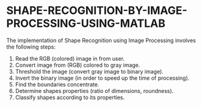 # SHAPE-RECOGNITION-BY-IMAGE-PROCESSING-USING-MATLAB

The implementation of Shape Recognition using Image Processing involves the following steps:

1) Read the RGB (colored) image in from user.
2) Convert image from (RGB) colored to gray image.
3) Threshold the image (convert gray image to binary image).
4) Invert the binary image (in order to speed up the time of processing).
5) Find the boundaries concentrate.
6) Determine shapes properties (ratio of dimensions, roundness).
7) Classify shapes according to its properties.
